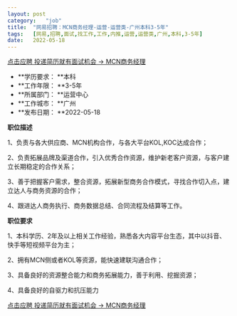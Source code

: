 ```yaml
---
layout:	post
category:	"job"
title:	"网易招聘：MCN商务经理-运营-运营类-广州本科3-5年"
tags:	[网易,招聘,面试,找工作,工作,内推,运营,运营类,广州,本科,3-5年]
date:	2022-05-18
---
```


[点击应聘 投递简历就有面试机会 ->  MCN商务经理](http://mobile.bole.netease.com/bole/boleDetail?id=40329&employeeId=346f03c3cda5f04c&key=all)



- **学历要求： **本科
- **工作年限： **3-5年
- **所属部门： **运营中心
- **工作城市： **广州
- **发布日期： **2022-05-18



**职位描述**

1、负责与各大供应商、MCN机构合作，与各大平台KOL,KOC达成合作；

2、负责拓展品牌及渠道合作，引入优秀合作资源，维护新老客户资源，与客户建立长期稳定的合作关系；

3、善于把握客户需求，整合资源，拓展新型商务合作模式，寻找合作切入点，建立达人与商务资源的合作；

4、跟进达人商务执行、商务数据总结、合同流程及结算等工作。



**职位要求**

1、本科学历、2年及以上相关工作经验，熟悉各大内容平台生态，其中以抖音、快手等短视频平台为主；

2、拥有MCN侧或者KOL等资源，能快速建联沟通合作；

3、具备良好的资源整合能力和商务拓展能力，善于利用、挖掘资源；

4、具备良好的自驱力和抗压能力



[点击应聘 投递简历就有面试机会 ->  MCN商务经理](http://mobile.bole.netease.com/bole/boleDetail?id=40329&employeeId=346f03c3cda5f04c&key=all)